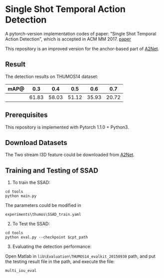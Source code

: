 # Single Shot Temporal Action Detection

A pytorch-version implementation codes of paper: "Single Shot Temporal Action Detection", which is accepted in ACM MM 2017. [paper](https://arxiv.org/abs/1710.06236)

This repository is an improved version for the anchor-based part of [A2Net](https://github.com/VividLe/A2Net).

## Result

The detection results on THUMOS14 dataset:

| mAP@ |  0.3  |  0.4  |  0.5  |  0.6  |  0.7  |
| :--: | :---: | :---: | :---: | :---: | :---: |
|      | 61.83 | 58.03 | 51.12 | 35.93 | 20.72 |

## Prerequisites

This repository is implemented with Pytorch 1.1.0 + Python3.

## Download Datasets

The Two stream I3D feature could be downloaded from [A2Net](https://github.com/VividLe/A2Net).

## Training and Testing of SSAD

1. To train the SSAD:

```
cd tools
python main.py
```

The parameters could be modified in 

```
experiments\thumos\SSAD_train.yaml
```

2. To Test the SSAD:

```
cd tools
python eval.py --checkpoint $cpt_path
```

3. Evaluating the detection performance:

Open Matlab in `lib\Evaluation\THUMOS14_evalkit_20150930` path, and put the testing result file in the path, and execute the file:

```
multi_iou_eval
```

